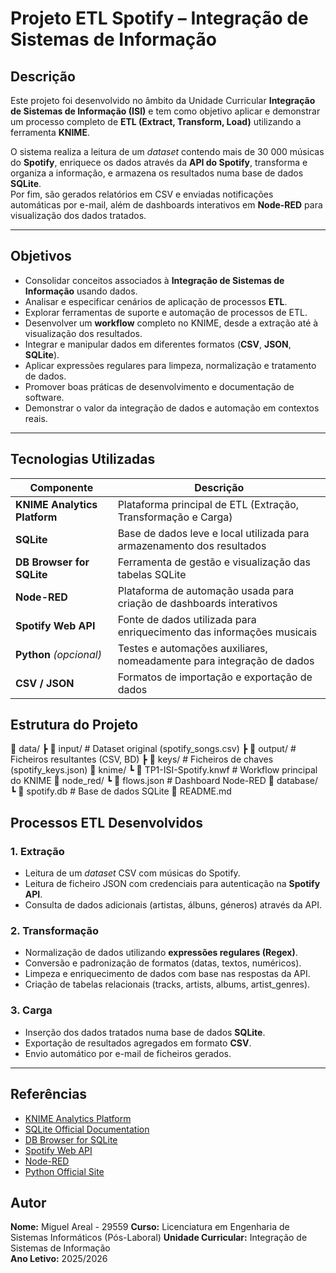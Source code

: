 # Projeto ETL Spotify – Integração de Sistemas de Informação

## Descrição

Este projeto foi desenvolvido no âmbito da Unidade Curricular **Integração de Sistemas de Informação (ISI)** e tem como objetivo aplicar e demonstrar um processo completo de **ETL (Extract, Transform, Load)** utilizando a ferramenta **KNIME**.  

O sistema realiza a leitura de um *dataset* contendo mais de 30 000 músicas do **Spotify**, enriquece os dados através da **API do Spotify**, transforma e organiza a informação, e armazena os resultados numa base de dados **SQLite**.  
Por fim, são gerados relatórios em CSV e enviadas notificações automáticas por e-mail, além de dashboards interativos em **Node-RED** para visualização dos dados tratados.

---

## Objetivos

- Consolidar conceitos associados à **Integração de Sistemas de Informação** usando dados.  
- Analisar e especificar cenários de aplicação de processos **ETL**.  
- Explorar ferramentas de suporte e automação de processos de ETL.  
- Desenvolver um **workflow** completo no KNIME, desde a extração até à visualização dos resultados.  
- Integrar e manipular dados em diferentes formatos (**CSV**, **JSON**, **SQLite**).  
- Aplicar expressões regulares para limpeza, normalização e tratamento de dados.  
- Promover boas práticas de desenvolvimento e documentação de software.  
- Demonstrar o valor da integração de dados e automação em contextos reais.  

---

## Tecnologias Utilizadas

| Componente | Descrição |
|-------------|------------|
| **KNIME Analytics Platform** | Plataforma principal de ETL (Extração, Transformação e Carga) |
| **SQLite** | Base de dados leve e local utilizada para armazenamento dos resultados |
| **DB Browser for SQLite** | Ferramenta de gestão e visualização das tabelas SQLite |
| **Node-RED** | Plataforma de automação usada para criação de dashboards interativos |
| **Spotify Web API** | Fonte de dados utilizada para enriquecimento das informações musicais |
| **Python** *(opcional)* | Testes e automações auxiliares, nomeadamente para integração de dados |
| **CSV / JSON** | Formatos de importação e exportação de dados |

## Estrutura do Projeto

📁 data/
┣ 📂 input/ # Dataset original (spotify_songs.csv)
┣ 📂 output/ # Ficheiros resultantes (CSV, BD)
┣ 📂 keys/ # Ficheiros de chaves (spotify_keys.json)
📁 knime/
┗ 📄 TP1-ISI-Spotify.knwf # Workflow principal do KNIME
📁 node_red/
┗ 📄 flows.json # Dashboard Node-RED
📁 database/
┗ 📄 spotify.db # Base de dados SQLite
📄 README.md

## Processos ETL Desenvolvidos

### **1. Extração**
- Leitura de um *dataset* CSV com músicas do Spotify.  
- Leitura de ficheiro JSON com credenciais para autenticação na **Spotify API**.  
- Consulta de dados adicionais (artistas, álbuns, géneros) através da API.  

### **2. Transformação**
- Normalização de dados utilizando **expressões regulares (Regex)**.  
- Conversão e padronização de formatos (datas, textos, numéricos).  
- Limpeza e enriquecimento de dados com base nas respostas da API.  
- Criação de tabelas relacionais (tracks, artists, albums, artist_genres).  

### **3. Carga**
- Inserção dos dados tratados numa base de dados **SQLite**.  
- Exportação de resultados agregados em formato **CSV**.  
- Envio automático por e-mail de ficheiros gerados.  

---

## Referências

- [KNIME Analytics Platform](https://www.knime.com/)  
- [SQLite Official Documentation](https://www.sqlite.org/docs.html)  
- [DB Browser for SQLite](https://sqlitebrowser.org/)  
- [Spotify Web API](https://developer.spotify.com/documentation/web-api/)  
- [Node-RED](https://nodered.org/)  
- [Python Official Site](https://www.python.org/)  

## Autor

**Nome:** Miguel Areal - 29559
**Curso:** Licenciatura em Engenharia de Sistemas Informáticos (Pós-Laboral)
**Unidade Curricular:** Integração de Sistemas de Informação  
**Ano Letivo:** 2025/2026  

